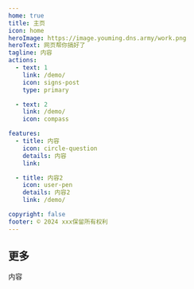 ```yaml
---
home: true
title: 主页
icon: home
heroImage: https://image.youming.dns.army/work.png
heroText: 网页帮你搞好了
tagline: 内容
actions:
  - text: 1
    link: /demo/
    icon: signs-post
    type: primary

  - text: 2
    link: /demo/
    icon: compass

features:
  - title: 内容
    icon: circle-question
    details: 内容
    link: 

  - title: 内容2
    icon: user-pen
    details: 内容2
    link: /demo/

copyright: false
footer: © 2024 xxx保留所有权利
---
```


## <HopeIcon icon="message" /> 更多
内容